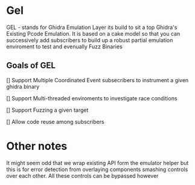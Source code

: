 # Gel

GEL - stands for Ghidra Emulation Layer its build to sit a top Ghidra's Existing Pcode Emulation. It is based on a cake model so that
you can successively add subscribers to build up a robust partial emulation enviroment to test and evenually Fuzz Binaries

## Goals of GEL

[] Support Multiple Coordinated Event subsecribers to instrument a given ghidra binary

[] Support Multi-threaded enviroments to investigate race conditions 

[] Support Fuzzing a given target

[] Allow code reuse among subscribers



# Other notes

It might seem odd that we wrap existing API form the emulator helper but this is for error detection from overlaying components smashing
controls over each other. All these controls can be bypassed however 